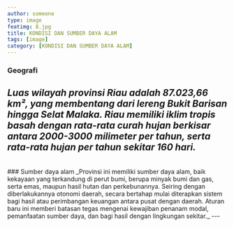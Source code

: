 ```yaml
---
author: someone
type: image
featimg: 8.jpg
title: KONDISI DAN SUMBER DAYA ALAM
tags: [image]
category: [KONDISI DAN SUMBER DAYA ALAM]
---
```

### Geografi
_Luas wilayah provinsi Riau adalah 87.023,66 km², yang membentang dari lereng Bukit Barisan hingga
 Selat Malaka. Riau memiliki iklim tropis basah dengan rata-rata curah hujan berkisar antara 2000-3000
 milimeter per tahun, serta rata-rata hujan per tahun sekitar 160 hari._
---
<br>
### Sumber daya alam
_Provinsi ini memiliki sumber daya alam, baik kekayaan yang terkandung di perut bumi, berupa minyak
 bumi dan gas, serta emas, maupun hasil hutan dan perkebunannya. Seiring dengan diberlakukannya otonomi
 daerah, secara bertahap mulai diterapkan sistem bagi hasil atau perimbangan keuangan antara pusat dengan
 daerah. Aturan baru ini memberi batasan tegas mengenai kewajiban penanam modal, pemanfaatan sumber daya,
 dan bagi hasil dengan lingkungan sekitar._
---

 